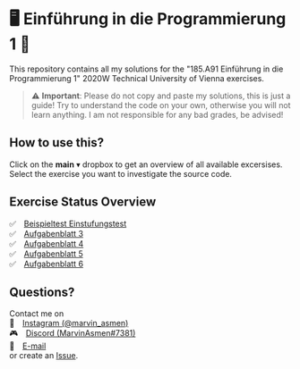 # 🖥️  Einführung in die Programmierung 1 👀
This repository contains all my solutions for the "185.A91 Einführung in die Programmierung 1" 2020W Technical University of Vienna exercises.

> :warning: **Important**: Please do not copy and paste my solutions, this is just a guide! Try to understand the code on your own, otherwise you will not learn anything. I am not responsible for any bad grades, be advised!


## How to use this?
Click on the __main__ ▾ dropbox to get an overview of all available excersises. Select the exercise you want to investigate the source code.


## Exercise Status Overview
✅ ⠀[Beispieltest Einstufungstest](https://github.com/MarvinAsmen/Einfuehrung_In_Die_Programmierung_1/tree/BeispieltestEinstufungstest)</br>
✅ ⠀[Aufgabenblatt 3](https://github.com/MarvinAsmen/Einfuehrung_In_Die_Programmierung_1/tree/Aufgabenblatt3)</br>
✅ ⠀[Aufgabenblatt 4](https://github.com/MarvinAsmen/Einfuehrung_In_Die_Programmierung_1/tree/Aufgabenblatt4)</br>
✅ ⠀[Aufgabenblatt 5](https://github.com/MarvinAsmen/Einfuehrung_In_Die_Programmierung_1/tree/Aufgabenblatt5)</br>
✅ ⠀[Aufgabenblatt 6](https://github.com/MarvinAsmen/Einfuehrung_In_Die_Programmierung_1/tree/Aufgabenblatt6)</br>


## Questions?
Contact me on </br>
📸 ⠀[Instagram (@marvin_asmen)](https://www.instagram.com/marvin_asmen)</br>
🎮 ⠀[Discord (MarvinAsmen#7381)](https://discord.com/)</br>
📧 ⠀[E-mail](mailto:marvinasmen@gmail.com)</br>
or create an [Issue](https://github.com/MarvinAsmen/Einfuehrung_In_Die_Programmierung_1/issues).
